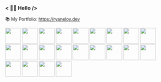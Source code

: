 ### < 👋🏼 Hello />

📚 My Portfolio: https://ryaneloy.dev

<img src="https://img.shields.io/badge/-Linux-FCC624?style=flat&logo=linux&logoColor=black" height="50"/>
<img src="https://img.shields.io/badge/-JavaScript-F7DF1E?style=flat&logo=javascript&logoColor=black" height="50"/>
<img src="https://img.shields.io/badge/-Node.js-339933?style=flat&logo=node-dot-js&logoColor=white" height="50"/>
<img src="https://img.shields.io/badge/-Rust-000000?style=flat&logo=rust&logoColor=white" height="50"/>
<img src="https://img.shields.io/badge/-TypeScript-007ACC?style=flat&logo=typescript&logoColor=white" height="50"/>
<img src="https://img.shields.io/badge/-React-61DAFB?style=flat&logo=react&logoColor=white" height="50"/>
<img src="https://img.shields.io/badge/-React_Native-61DAFB?style=flat&logo=react&logoColor=white" height="50"/>
<img src="https://img.shields.io/badge/-Tailwind_CSS-38B2AC?style=flat&logo=tailwind-css&logoColor=white" height="50"/>
<img src="https://img.shields.io/badge/-Vite-6469FF?style=flat&logo=vite&logoColor=white" height="50"/>
<img src="https://img.shields.io/badge/-Vitest-6469FF?style=flat&logo=vite&logoColor=white" height="50"/>
<img src="https://img.shields.io/badge/-Jest-944058?style=flat&logo=jest&logoColor=white" height="50"/>
<img src="https://img.shields.io/badge/-Next.js-000000?style=flat&logo=next-dot-js&logoColor=white" height="50"/>
<img src="https://img.shields.io/badge/-HTML5-E34F26?style=flat&logo=html5&logoColor=white" height="50"/>
<img src="https://img.shields.io/badge/-CSS3-1572B6?style=flat&logo=css3&logoColor=white" height="50"/>
<img src="https://img.shields.io/badge/-MySQL-00000F?style=flat&logo=mysql&logoColor=white" height="50"/>
<img src="https://img.shields.io/badge/-PostgreSQL-336791?style=flat&logo=postgresql&logoColor=white" height="50"/>
<img src="https://img.shields.io/badge/-MongoDB-47A248?style=flat&logo=mongodb&logoColor=white" height="50"/>
<img src="https://img.shields.io/badge/-Redis-DC382D?style=flat&logo=redis&logoColor=white" height="50"/>
<img src="https://img.shields.io/badge/-Prisma-3982CE?style=flat&logo=prisma&logoColor=white" height="50"/>
<img src="https://img.shields.io/badge/-Ansible-990000?style=flat&logo=ansible&logoColor=white" height="50"/>
<img src="https://img.shields.io/badge/-GraphQL-E10098?style=flat&logo=graphql&logoColor=white" height="50"/>
<img src="https://img.shields.io/badge/-Firebase-FFA611?style=flat&logo=firebase&logoColor=white" height="50"/>
